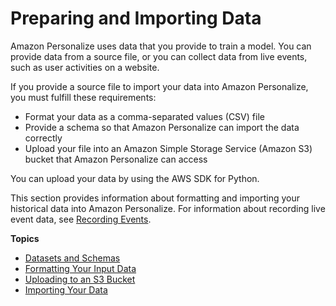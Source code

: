 # Preparing and Importing Data<a name="data-prep"></a>

Amazon Personalize uses data that you provide to train a model\. You can provide data from a source file, or you can collect data from live events, such as user activities on a website\.

If you provide a source file to import your data into Amazon Personalize, you must fulfill these requirements: 
+ Format your data as a comma\-separated values \(CSV\) file
+ Provide a schema so that Amazon Personalize can import the data correctly
+ Upload your file into an Amazon Simple Storage Service \(Amazon S3\) bucket that Amazon Personalize can access

You can upload your data by using the AWS SDK for Python\.

This section provides information about formatting and importing your historical data into Amazon Personalize\. For information about recording live event data, see [Recording Events](recording-events.md)\.

**Topics**
+ [Datasets and Schemas](how-it-works-dataset-schema.md)
+ [Formatting Your Input Data](data-prep-formatting.md)
+ [Uploading to an S3 Bucket](data-prep-upload-s3.md)
+ [Importing Your Data](data-prep-importing.md)